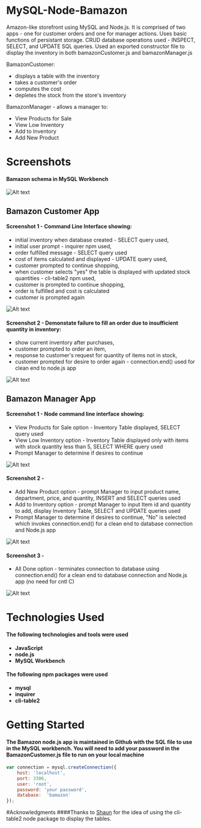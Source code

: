 # MySQL-Node-Bamazon
Amazon-like storefront using MySQL and Node.js. It is comprised of two apps - one for customer orders and one for manager actions. Uses basic functions of persistant storage. CRUD database operations used -  INSPECT, SELECT, and UPDATE SQL queries. Used an exported constructor file to display the inventory in both bamazonCustomer.js and bamazonManager.js

BamazonCustomer:
* displays a table with the inventory
* takes a customer's order
* computes the cost
* depletes the stock from the store's inventory

BamazonManager - allows a manager to:
* View Products for Sale 
* View Low Inventory 
* Add to Inventory
* Add New Product

# Screenshots
#### Bamazon schema in MySQL Workbench

![Alt text](/images/schema.PNG?raw=true "Photo of the MySQL Workbench showing the schema and initial inventory")

## Bamazon Customer App
#### Screenshot 1 - Command Line Interface showing:
* initial inventory when database created - SELECT query used,
* initial user prompt - inquirer npm used,
* order fulfilled message - SELECT query used
* cost of items calculated and displayed - UPDATE query used,
* customer prompted to continue shopping,
* when customer selects "yes" the table is displayed with updated stock quantities - cli-table2 npm used,
* customer is prompted to continue shopping,
* order is fulfilled and cost is calculated
* customer is prompted again


![Alt text](/images/customer1.PNG?raw=true "Photo of the command line interface showing table with initial inventory and customer prompts")

#### Screenshot 2 - Demonstate failure to fill an order due to insufficient quantity in inventory:
* show current inventory after purchases, 
* customer prompted to order an item, 
* response to customer's request for quantity of items not in stock,
* customer prompted for desire to order again - connection.end() used for clean end to node.js app


![Alt text](/images/customer2.PNG?raw=true "Photo of the command line interface showing table with inventory and customer prompts")

## Bamazon Manager App
#### Screenshot 1 - Node command line interface showing:
* View Products for Sale option - Inventory Table displayed, SELECT query used
* View Low Inventory option - Inventory Table displayed only with items with stock quantity less than 5, SELECT WHERE query used
* Prompt Manager to determine if desires to continue 

![Alt text](/images/manager1.PNG?raw=true "Photo of the command line interface showing manager option selected and response")

#### Screenshot 2 - 
* Add New Product option - prompt Manager to input product name, department, price, and quantity, INSERT and SELECT queries used
* Add to Inventory option - prompt Manager to input Item id and quantity to add, display Inventory Table, SELECT and UPDATE queries used
* Prompt Manager to determine if desires to continue, "No" is selected which invokes connection.end() for a clean end to database connection and Node.js app

![Alt text](/images/manager2.PNG?raw=true "Photo of the command line interface showing manager option selected and response")

#### Screenshot 3 -
* All Done option - terminates connection to database using connection.end() for a clean end to database connection and Node.js app (no need for cntl C)

![Alt text](/images/manager3.PNG?raw=true "Photo of the command line interface showing manager option to finish and connection ended cleanly")

# Technologies Used
#### The following technologies and tools were used
* **JavaScript**
* **node.js**
* **MySQL Workbench**

#### The following npm packages were used 
* **mysql**
* **inquirer**
* **cli-table2**

# Getting Started
#### The Bamazon node.js app is maintained in Github with the SQL file to use in the MySQL workbench. You will need to add your password in the BamazonCustomer.js file to run on your local machine

```javascript
var connection = mysql.createConnection({
	host: 'localhost',
	port: 3306,
	user: 'root',
	password: 'your password',
	database:  'bamazon'
});
```
#Acknowledgments
####Thanks to [Shaun](https://github.com/fullers) for the idea of using the cli-table2 node package to display the tables.